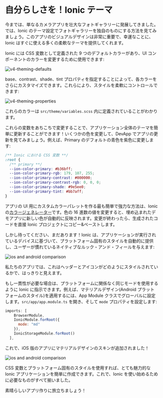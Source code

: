 # 自分らしさを！Ionic テーマ

今までは、単なるカメラアプリを壮大なフォトギャラリーに発展してきました。では、Ionic のテーマ設定でフォトギャラリーを独自のものにする方法を見てみましょう。このアプリのビジュアルデザインは非常に重要で、幸運なことに、Ionic はすぐに使える多くの柔軟なテーマを提供してくれます。

Ionic には CSS 変数として定義された 9 つのデフォルトカラーがあり、UI コンポーネントのカラーを変更するために使用できます:

![v4-theming-defaults](/img/guides/first-app-v4/theming-defaults.png)

base、contrast、shade、tint プロパティを指定することによって、各カラーをさらにカスタマイズできます。これらにより、スタイルを柔軟にコントロールできます:

![v4-theming-properties](/img/guides/first-app-v4/theming-properties.png)

これらのカラーは `src/theme/variables.scss` 内に定義されていることがわかります。

これらの変数をあちこちで変更することで、アプリケーション全体のテーマを簡単に更新することができます！いくつかの色を変更して、DevApp でアプリの更新を見てみましょう。例えば、Primary のデフォルトの青色を紫色に変更します:

```css
/** Ionic における CSS 変数 **/
:root {
  /** primary **/
  --ion-color-primary: #b36bff;
  --ion-color-primary-rgb: 179, 107, 255;
  --ion-color-primary-contrast: #000000;
  --ion-color-primary-contrast-rgb: 0, 0, 0;
  --ion-color-primary-shade: #9e5ee0;
  --ion-color-primary-tint: #bb7aff;
}
```

アプリの UI 用にカスタムカラーパレットを作る最も簡単で強力な方法は、Ionic の[カラージェネレーター](../../../theming/color-generator.md)です。色の 16 進数の値を変更すると、埋め込まれたデモアプリに新しい色が自動的に反映されます。変更が終わったら、生成されたコードを直接 Ionic プロジェクトにコピー&ペーストします。

しかし待ってください、まだあります！Ionic は、アプリケーションが実行されているデバイスに基づいて、プラットフォーム固有のスタイルを自動的に提供し、ユーザーが慣れているネイティブなルック・アンド・フィールを与えます:

![ios and android comparison](/img/guides/first-app-v3/ion-lab-comparison.png)

私たちのアプリでは、これはヘッダーとアイコンがどのようにスタイルされているかで、はっきりと見えます。

もし一貫性が必要な場合は、プラットフォームに関係なく同じモードを使用するように Ionic に指示できます。例えば、マテリアルデザイン(Android プラットフォームのスタイル)を適用するには、App Module クラスでグローバルに設定します。`src/app/app.module.ts` を開き、そして `mode` プロパティを設定します:

```Javascript
imports: [
    BrowserModule,
    IonicModule.forRoot({
      mode: "md"
    }),
    IonicStorageModule.forRoot()
  ],
```

これで、iOS 版のアプリにマテリアルデザインのスキンが追加されました！

![ios and android comparison](/img/guides/first-app-v3/ion-lab-md-styling.png)

CSS 変数とプラットフォーム固有のスタイルを使用すれば、とても魅力的な Ionic アプリケーションを簡単に作成できます。これで、Ionic を使い始めるために必要なものがすべて揃いました。

素晴らしいアプリ作りに旅立ちましょう！
